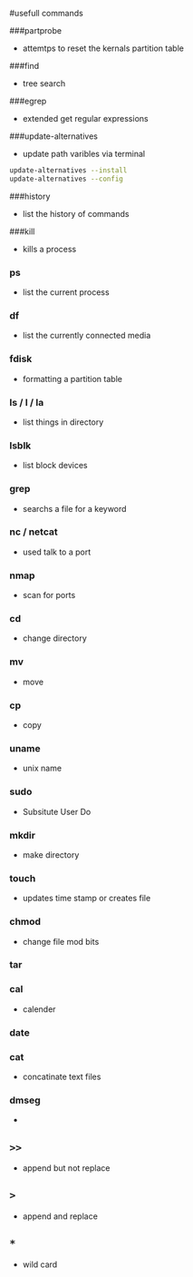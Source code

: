 #usefull commands

###partprobe
* attemtps to reset the kernals partition table

###find
* tree search

###egrep
* extended get regular expressions

###update-alternatives
* update path varibles via terminal
```bash
update-alternatives --install
update-alternatives --config
```
###history
* list the history of commands

###kill
* kills a process

### ps
* list the current process

### df
* list the currently connected media

### fdisk
* formatting a partition table

### ls / l / la
* list things in directory

### lsblk
* list block devices

### grep
* searchs a file for a keyword

### nc / netcat
* used talk to a port

### nmap
* scan for ports

### cd 
* change directory

### mv
* move

### cp
* copy

### uname
* unix name

### sudo
* Subsitute User Do

### mkdir
* make directory

### touch
* updates time stamp or creates file

### chmod
* change file mod bits

### tar

### cal
* calender

### date

### cat
* concatinate text files

### dmseg
* 

## ` >> `
* append but not replace

## ` > `
* append and replace

## ` * `
* wild card

